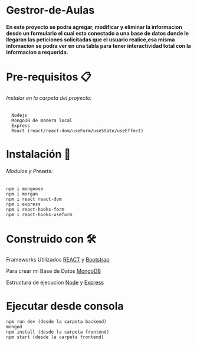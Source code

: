 # Gestror-de-Aulas
   #### En este proyecto se podra agregar, modificar y eliminar la informacion desde un formulario el cual esta conectado a una base de datos donde le llegaran las peticiones       solicitadas que el usuario realice,esa misma infomacion se podra ver en una tabla para tener interactividad total con la  informacion a requerida.

# Pre-requisitos 📋
###### Instalar en la carpeta del proyecto:
      
      Nodejs 
      MongoDB de manera local
      Express
      React (react/react-dom/useForm/useState/useEffect)

       
# Instalación 🔧
   ###### Modulos y Presets:
    
    npm i mongoose 
    npm i morgan 
    npm i react react-dom
    npm i express
    npm i react-hooks-form
    npm i react-hooks-useform

# Construido con 🛠️

   Frameworks Utilizados [REACT](https://reactjs.org/) y [Bootstrap](https://getbootstrap.com/)
   
   Para crear mi Base de Datos [MongoDB](https://www.mongodb.com/) 
   
   Estructura de ejecucion [Node](https://nodejs.org/en/) y [Express](https://expressjs.com/) 
   
# Ejecutar desde consola 
    
    npm run dev (desde la carpeta backend)
    mongod 
    npm install (desde la carpeta frontend)
    npm start (desde la carpeta frontend)
